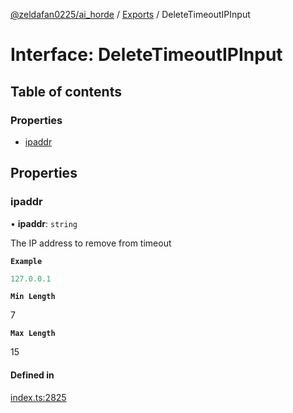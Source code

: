[@zeldafan0225/ai_horde](../README.md) / [Exports](../modules.md) / DeleteTimeoutIPInput

# Interface: DeleteTimeoutIPInput

## Table of contents

### Properties

- [ipaddr](DeleteTimeoutIPInput.md#ipaddr)

## Properties

### ipaddr

• **ipaddr**: `string`

The IP address to remove from timeout

**`Example`**

```ts
127.0.0.1
```

**`Min Length`**

7

**`Max Length`**

15

#### Defined in

[index.ts:2825](https://github.com/ZeldaFan0225/ai_horde/blob/af05e2d/index.ts#L2825)
